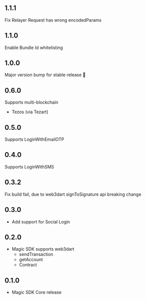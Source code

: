 ## 1.1.1

Fix Relayer Request has wrong encodedParams 

## 1.1.0

Enable Bundle Id whitelisting 

## 1.0.0

Major version bump for stable release 🚀

## 0.6.0

Supports multi-blockchain
* Tezos (via Tezart)

## 0.5.0

Supports LoginWithEmailOTP

## 0.4.0

Supports LoginWithSMS

## 0.3.2

Fix build fail, due to web3dart signToSignature api breaking change

## 0.3.0

* Add support for Social Login

## 0.2.0

* Magic SDK supports web3dart
    * sendTransaction
    * getAccount
    * Contract

## 0.1.0

* Magic SDK Core release
